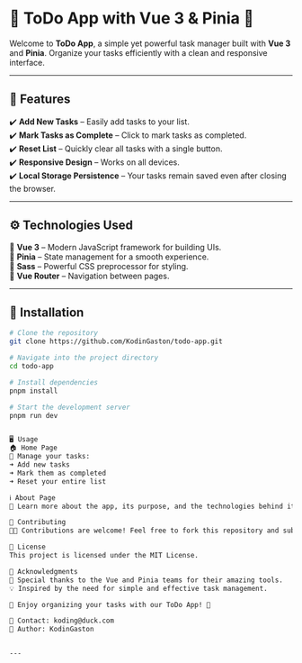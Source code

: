# 📝 ToDo App with Vue 3 & Pinia 🚀  

Welcome to **ToDo App**, a simple yet powerful task manager built with **Vue 3** and **Pinia**. Organize your tasks efficiently with a clean and responsive interface.  

---

## 📌 Features  

✔️ **Add New Tasks** – Easily add tasks to your list.  
✔️ **Mark Tasks as Complete** – Click to mark tasks as completed.  
✔️ **Reset List** – Quickly clear all tasks with a single button.  
✔️ **Responsive Design** – Works on all devices.  
✔️ **Local Storage Persistence** – Your tasks remain saved even after closing the browser.  

---

## ⚙️ Technologies Used  

🔹 **Vue 3** – Modern JavaScript framework for building UIs.  
🔹 **Pinia** – State management for a smooth experience.  
🔹 **Sass** – Powerful CSS preprocessor for styling.  
🔹 **Vue Router** – Navigation between pages.  

---

## 🚀 Installation  

```sh
# Clone the repository
git clone https://github.com/KodinGaston/todo-app.git

# Navigate into the project directory
cd todo-app

# Install dependencies
pnpm install

# Start the development server
pnpm run dev


🖥️ Usage
🏠 Home Page
📌 Manage your tasks:
➜ Add new tasks
➜ Mark them as completed
➜ Reset your entire list

ℹ️ About Page
🔹 Learn more about the app, its purpose, and the technologies behind it.

🤝 Contributing
👨‍💻 Contributions are welcome! Feel free to fork this repository and submit a pull request with improvements or new features.

📜 License
This project is licensed under the MIT License.

💙 Acknowledgments
🙏 Special thanks to the Vue and Pinia teams for their amazing tools.
💡 Inspired by the need for simple and effective task management.

🎯 Enjoy organizing your tasks with our ToDo App! 🚀

📩 Contact: koding@duck.com
👤 Author: KodinGaston


---
